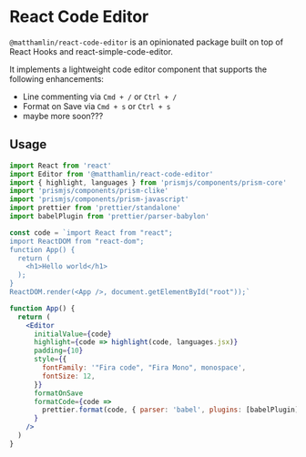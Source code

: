 # React Code Editor

`@matthamlin/react-code-editor` is an opinionated package built on top of React Hooks and react-simple-code-editor.

It implements a lightweight code editor component that supports the following enhancements:

- Line commenting via `Cmd + /` or `Ctrl + /`
- Format on Save via `Cmd + s` or `Ctrl + s`
- maybe more soon???

## Usage

```jsx
import React from 'react'
import Editor from '@matthamlin/react-code-editor'
import { highlight, languages } from 'prismjs/components/prism-core'
import 'prismjs/components/prism-clike'
import 'prismjs/components/prism-javascript'
import prettier from 'prettier/standalone'
import babelPlugin from 'prettier/parser-babylon'

const code = `import React from "react";
import ReactDOM from "react-dom";
function App() {
  return (
    <h1>Hello world</h1>
  );
}
ReactDOM.render(<App />, document.getElementById("root"));`

function App() {
  return (
    <Editor
      initialValue={code}
      highlight={code => highlight(code, languages.jsx)}
      padding={10}
      style={{
        fontFamily: '"Fira code", "Fira Mono", monospace',
        fontSize: 12,
      }}
      formatOnSave
      formatCode={code =>
        prettier.format(code, { parser: 'babel', plugins: [babelPlugin] })
      }
    />
  )
}
```
